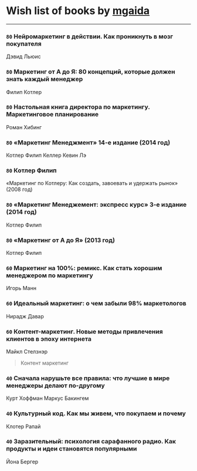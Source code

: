 # Wish list of books by [mgaida](http://vk.com/id2947248)
---

### `80` Нейромаркетинг в действии. Как проникнуть в мозг покупателя
Дэвид Льюис

### `80` Маркетинг от А до Я: 80 концепций, которые должен знать каждый менеджер
Филип Котлер

### `80` Настольная книга директора по маркетингу. Маркетинговое планирование
Роман Хибинг

### `80` «Маркетинг Менеджмент» 14-е издание (2014 год)
Котлер Филип Келлер Кевин Лэ

### `80` Котлер Филип
«Маркетинг по Котлеру: Как создать, завоевать и удержать рынок» (2008 год)

### `80` «Маркетинг Менеджемент: экспресс курс» 3-е издание (2014 год)
Котлер Филип

### `80` «Маркетинг от А до Я» (2013 год)
Котлер Филип

### `60` Маркетинг на 100%: ремикс. Как стать хорошим менеджером по маркетингу
Игорь Манн

### `60` Идеальный маркетинг: о чем забыли 98% маркетологов
Нирадж Давар

### `60` Контент-маркетинг. Новые методы привлечения клиентов в эпоху интернета
Майкл Стелзнэр
> Контент маркетинг

### `40` Сначала нарушьте все правила: что лучшие в мире менеджеры делают по-другому
Курт Хоффман Маркус Бакингем

### `40` Культурный код. Как мы живем, что покупаем и почему
Клотер Рапай

### `40` Заразительный: психология сарафанного радио. Как продукты и идеи становятся популярными
Йона Бергер

